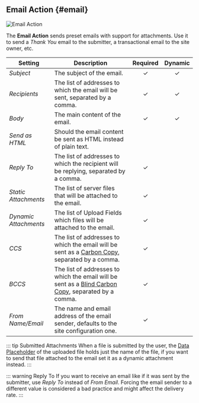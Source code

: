 ## Email Action {#email}

![Email Action](./assets/action-email.svg)

The **Email Action** sends preset emails with support for attachments. Use it to send a _Thank You_ email to the submitter, a transactional email to the site owner, etc.

| Setting | Description | Required | Dynamic |
| --- | --- | :---: | :---: |
| *Subject* | The subject of the email. | &#x2713; | &#x2713; |
| *Recipients* | The list of addresses to which the email will be sent, separated by a comma. | &#x2713; | &#x2713; |
| *Body* | The main content of the email. | &#x2713; | &#x2713; |
| *Send as HTML* | Should the email content be sent as HTML instead of plain text. |
| *Reply To* | The list of addresses to which the recipient will be replying, separated by a comma. | &#x2713; |
| *Static Attachments* | The list of server files that will be attached to the email. | &#x2713; |
| *Dynamic Attachments* | The list of Upload Fields which files will be attached to the email. | &#x2713; |
| *CCS* | The list of addresses to which the email will be sent as a [Carbon Copy](https://en.wikipedia.org/wiki/Carbon_copy), separated by a comma. | &#x2713; |
| *BCCS* | The list of addresses to which the email will be sent as a [Blind Carbon Copy](https://en.wikipedia.org/wiki/Blind_carbon_copy), separated by a comma. | &#x2713; |
| *From Name/Email* | The name and email address of the email sender, defaults to the site configuration one. | &#x2713; |
<!--@include: ./common-action-settings.md-->

::: tip Submitted Attachments
When a file is submitted by the user, the [Data Placeholder](./dynamic-workflow#data-placeholders) of the uploaded file holds just the name of the file, if you want to send that file attached to the email set it as a dynamic attachment instead.
:::

::: warning Reply To
If you want to receive an email like if it was sent by the submitter, use _Reply To_ instead of _From Email_. Forcing the email sender to a different value is considered a bad practice and might affect the delivery rate.
:::
